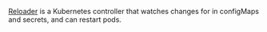 [Reloader](https://github.com/stakater/Reloader) is a Kubernetes controller that watches changes for in configMaps and secrets, and can restart pods.
